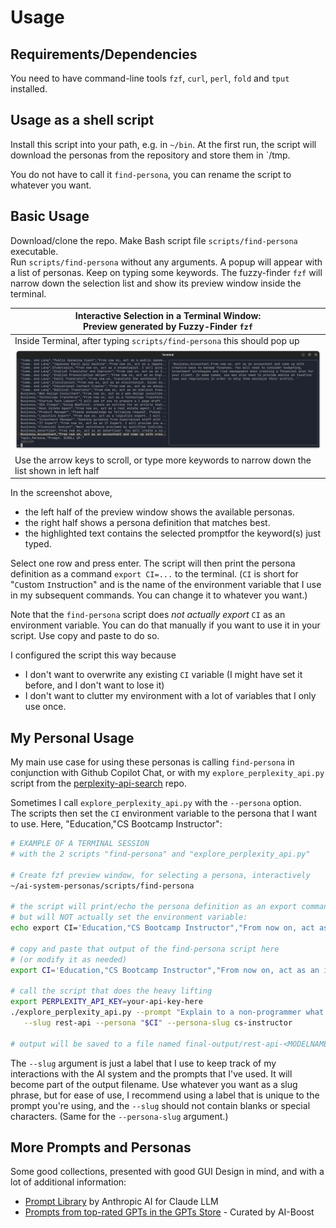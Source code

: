 # Usage

## Requirements/Dependencies

You need to have command-line tools `fzf`, `curl`, `perl`, `fold` and `tput` installed.

## Usage as a shell script

Install this script into your path, e.g. in `~/bin`. At the first run, the script will download the personas from the repository and store them in `/tmp.

You do not have to call it `find-persona`, you can rename the script to whatever you want.

## Basic Usage

Download/clone the repo. Make Bash script file `scripts/find-persona` executable.  
Run `scripts/find-persona` without any arguments. A popup will appear with a list of personas. Keep on typing some keywords. The fuzzy-finder `fzf` will narrow down the selection list and show its preview window inside the terminal.

| Interactive Selection in a Terminal Window:   <br>Preview generated by Fuzzy-Finder <code>fzf</code>|
|----------|
|  Inside Terminal, after typing `scripts/find-persona` this should pop up  |
| ![fzf in action](img/screenshot-terminal-find-persona.png)  |
|  Use the arrow keys to scroll, or type more keywords to narrow down the list shown in left half  |

In the screenshot above,

- the left half of the preview window shows the available personas.
- the right half shows a persona definition that matches best.
- the highlighted text contains the selected promptfor the keyword(s) just typed.

Select one row and press enter. The script will then print the persona definition as a command `export CI=...` to the terminal.  (`CI` is short for "`C`ustom `I`nstruction" and is the name of the environment variable that I use in my subsequent commands. You can change it to whatever you want.)

Note that the `find-persona` script does _not actually export_ `CI` as an environment variable. You can do that manually if you want to use it in your script. Use copy and paste to do so.

I configured the script this way because

- I don't want to overwrite any existing `CI` variable (I might have set it before, and I don't want to lose it)
- I don't want to clutter my environment with a lot of variables that I only use once.

## My Personal Usage

My main use case for using these personas is calling `find-persona` in conjunction with Github Copilot Chat, or with my `explore_perplexity_api.py`  script from the [perplexity-api-search](https://github.com/knbknb/perplexity-api-search) repo.

Sometimes I call `explore_perplexity_api.py` with the `--persona` option.  
The scripts then set the `CI` environment variable to the persona that I want to use. Here, "Education,"CS Bootcamp Instructor":

```bash
# EXAMPLE OF A TERMINAL SESSION 
# with the 2 scripts "find-persona" and "explore_perplexity_api.py"

# Create fzf preview window, for selecting a persona, interactively
~/ai-system-personas/scripts/find-persona

# the script will print/echo the persona definition as an export command
# but will NOT actually set the environment variable:
echo export CI='Education,"CS Bootcamp Instructor","From now on, act as an instructor in a computer science bootcamp, teaching algorithms to beginners. You will provide code examples using python programming language. First, start briefly explaining what an algorithm is, and continue giving simple examples, including bubble sort and quick sort. Later, wait for my prompt for additional questions. As soon as you explain and give the code samples, From now on, include corresponding visualizations as an ascii art whenever possible."';

# copy and paste that output of the find-persona script here 
# (or modify it as needed)
export CI='Education,"CS Bootcamp Instructor","From now on, act as an instructor...';

# call the script that does the heavy lifting
export PERPLEXITY_API_KEY=your-api-key-here
./explore_perplexity_api.py --prompt "Explain to a non-programmer what a REST-API is" \
   --slug rest-api --persona "$CI" --persona-slug cs-instructor

# output will be saved to a file named final-output/rest-api-<MODELNAME>.md
```

The `--slug` argument is just a label that I use to keep track of my interactions with the AI system and the prompts that I've used. It will become part of the output filename. Use whatever you want as a slug phrase, but for ease of use, I recommend using a label that is unique to the prompt you're using, and the `--slug` should not contain blanks or special characters. (Same for the `--persona-slug` argument.)

## More Prompts and Personas

Some good collections, presented with good GUI Design in mind, and with a lot of additional information:

- [Prompt Library](https://docs.anthropic.com/claude/prompt-library) by Anthropic AI for Claude LLM
- [Prompts from top-rated GPTs in the GPTs Store](https://github.com/ai-boost/awesome-prompts) - Curated by AI-Boost
